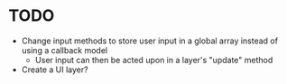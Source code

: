 # TODO

* Change input methods to store user input in a global array instead of using a callback model
	* User input can then be acted upon in a layer's "update" method
* Create a UI layer?